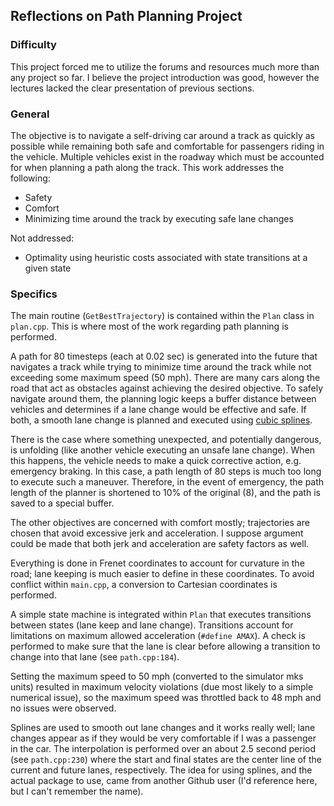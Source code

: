 ## Reflections on Path Planning Project

### Difficulty
This project forced me to utilize the forums and resources much more than any project so far.  I believe the project introduction was good, however the lectures lacked the clear presentation of previous sections.

### General
The objective is to navigate a self-driving car around a track as quickly as possible while remaining both safe and comfortable for passengers riding in the vehicle.  Multiple vehicles exist in the roadway which must be accounted for when planning a path along the track.  This work addresses the following:
* Safety
* Comfort
* Minimizing time around the track by executing safe lane changes

Not addressed:
* Optimality using heuristic costs associated with state transitions at a given state

### Specifics
The main routine (```GetBestTrajectory```) is contained within the ```Plan``` class in ```plan.cpp```.  This is where most of the work regarding path planning is performed.

A path for 80 timesteps (each at 0.02 sec) is generated into the future that navigates a track while trying to minimize time around the track while not exceeding some maximum speed (50 mph).  There are many cars along the road that act as obstacles against achieving the desired objective.  To safely navigate around them, the planning logic keeps a buffer distance between vehicles and determines if a lane change would be effective and safe.  If both, a smooth lane change is planned and executed using [cubic splines](https://github.com/ttk592/spline). 

There is the case where something unexpected, and potentially dangerous, is unfolding (like another vehicle executing an unsafe lane change).  When this happens, the vehicle needs to make a quick corrective action, e.g. emergency braking.  In this case, a path length of 80 steps is much too long to execute such a maneuver.  Therefore, in the event of emergency, the path length of the planner is shortened to 10% of the original (8), and the path is saved to a special buffer.

The other objectives are concerned with comfort mostly; trajectories are chosen that avoid excessive jerk and acceleration.  I suppose argument could be made that both jerk and acceleration are safety factors as well.

Everything is done in Frenet coordinates to account for curvature in the road; lane keeping is much easier to define in these coordinates.  To avoid conflict within ```main.cpp```, a conversion to Cartesian coordinates is performed.

A simple state machine is integrated within ```Plan``` that executes transitions between states (lane keep and lane change).  Transitions account for limitations on maximum allowed acceleration (```#define AMAX```).  A check is performed to make sure that the lane is clear before allowing a transition to change into that lane (see ```path.cpp:184```).

Setting the maximum speed to 50 mph (converted to the simulator mks units) resulted in maximum velocity violations (due most likely to a simple numerical issue), so the maximum speed was throttled back to 48 mph and no issues were observed.

Splines are used to smooth out lane changes and it works really well; lane changes appear as if they would be very comfortable if I was a passenger in the car.  The interpolation is performed over an about 2.5 second period (see ```path.cpp:230```) where the start and final states are the center line of the current and future lanes, respectively.  The idea for using splines, and the actual package to use, came from another Github user (I'd reference here, but I can't remember the name).


